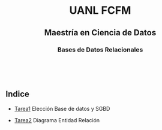 <div align="center">

# UANL FCFM

## Maestría en Ciencia de Datos

### Bases de Datos Relacionales



</div>

<br>
<br>
<br>

## Indice

* [Tarea1](https://github.com/xDiegoCruz15/MCD-BDR/blob/master/Tarea1/Tarea1.md) Elección Base de datos y SGBD

* [Tarea2](https://github.com/xDiegoCruz15/MCD-BDR/blob/master/Tarea2.md) Diagrama Entidad Relación
